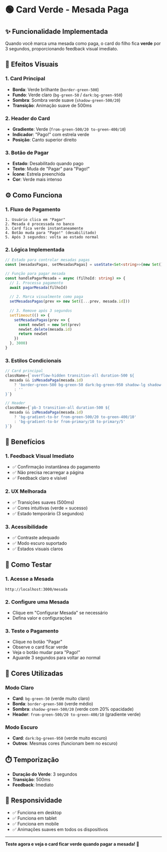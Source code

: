 # 🟢 Card Verde - Mesada Paga

## ✨ Funcionalidade Implementada

Quando você marca uma mesada como paga, o card do filho fica **verde** por 3 segundos, proporcionando feedback visual imediato.

## 🎨 Efeitos Visuais

### 1. **Card Principal**
- **Borda**: Verde brilhante (`border-green-500`)
- **Fundo**: Verde claro (`bg-green-50` / `dark:bg-green-950`)
- **Sombra**: Sombra verde suave (`shadow-green-500/20`)
- **Transição**: Animação suave de 500ms

### 2. **Header do Card**
- **Gradiente**: Verde (`from-green-500/20 to-green-400/10`)
- **Indicador**: "Pago!" com estrela verde
- **Posição**: Canto superior direito

### 3. **Botão de Pagar**
- **Estado**: Desabilitado quando pago
- **Texto**: Muda de "Pagar" para "Pago!"
- **Ícone**: Estrela preenchida
- **Cor**: Verde mais intenso

## ⚙️ Como Funciona

### 1. **Fluxo de Pagamento**
```
1. Usuário clica em "Pagar"
2. Mesada é processada no banco
3. Card fica verde instantaneamente
4. Botão muda para "Pago!" (desabilitado)
5. Após 3 segundos: volta ao estado normal
```

### 2. **Lógica Implementada**
```typescript
// Estado para controlar mesadas pagas
const [mesadasPagas, setMesadasPagas] = useState<Set<string>>(new Set())

// Função para pagar mesada
const handlePagarMesada = async (filhoId: string) => {
  // 1. Processa pagamento
  await pagarMesada(filhoId)
  
  // 2. Marca visualmente como paga
  setMesadasPagas(prev => new Set([...prev, mesada.id]))
  
  // 3. Remove após 3 segundos
  setTimeout(() => {
    setMesadasPagas(prev => {
      const newSet = new Set(prev)
      newSet.delete(mesada.id)
      return newSet
    })
  }, 3000)
}
```

### 3. **Estilos Condicionais**
```typescript
// Card principal
className={`overflow-hidden transition-all duration-500 ${
  mesada && isMesadaPaga(mesada.id) 
    ? 'border-green-500 bg-green-50 dark:bg-green-950 shadow-lg shadow-green-500/20' 
    : ''
}`}

// Header
className={`pb-3 transition-all duration-500 ${
  mesada && isMesadaPaga(mesada.id)
    ? 'bg-gradient-to-br from-green-500/20 to-green-400/10'
    : 'bg-gradient-to-br from-primary/10 to-primary/5'
}`}
```

## 🎯 Benefícios

### 1. **Feedback Visual Imediato**
- ✅ Confirmação instantânea do pagamento
- ✅ Não precisa recarregar a página
- ✅ Feedback claro e visível

### 2. **UX Melhorada**
- ✅ Transições suaves (500ms)
- ✅ Cores intuitivas (verde = sucesso)
- ✅ Estado temporário (3 segundos)

### 3. **Acessibilidade**
- ✅ Contraste adequado
- ✅ Modo escuro suportado
- ✅ Estados visuais claros

## 🧪 Como Testar

### 1. **Acesse a Mesada**
```
http://localhost:3000/mesada
```

### 2. **Configure uma Mesada**
- Clique em "Configurar Mesada" se necessário
- Defina valor e configurações

### 3. **Teste o Pagamento**
- Clique no botão "Pagar"
- Observe o card ficar verde
- Veja o botão mudar para "Pago!"
- Aguarde 3 segundos para voltar ao normal

## 🎨 Cores Utilizadas

### Modo Claro
- **Card**: `bg-green-50` (verde muito claro)
- **Borda**: `border-green-500` (verde médio)
- **Sombra**: `shadow-green-500/20` (verde com 20% opacidade)
- **Header**: `from-green-500/20 to-green-400/10` (gradiente verde)

### Modo Escuro
- **Card**: `dark:bg-green-950` (verde muito escuro)
- **Outros**: Mesmas cores (funcionam bem no escuro)

## ⏱️ Temporização

- **Duração do Verde**: 3 segundos
- **Transição**: 500ms
- **Feedback**: Imediato

## 📱 Responsividade

- ✅ Funciona em desktop
- ✅ Funciona em tablet
- ✅ Funciona em mobile
- ✅ Animações suaves em todos os dispositivos

---

**Teste agora e veja o card ficar verde quando pagar a mesada! 🎉**

